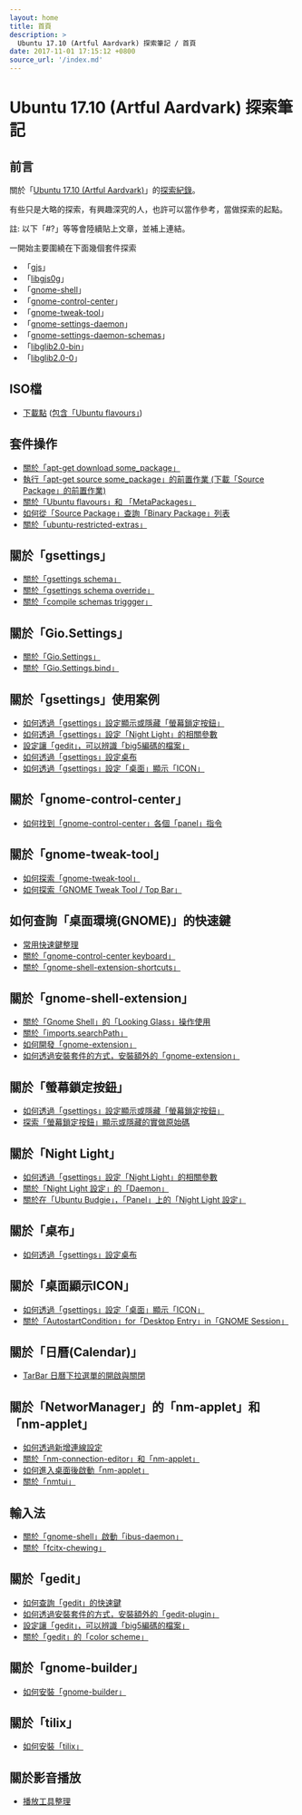 ```yaml
---
layout: home
title: 首頁
description: >
  Ubuntu 17.10 (Artful Aardvark) 探索筆記 / 首頁
date: 2017-11-01 17:15:12 +0800
source_url: '/index.md'
---
```



# Ubuntu 17.10 (Artful Aardvark) 探索筆記


## 前言

關於「[Ubuntu 17.10 (Artful Aardvark)](https://wiki.ubuntu.com/ArtfulAardvark/ReleaseNotes)」的[探索紀錄](https://www.ubuntu-tw.org/modules/newbb/viewtopic.php?post_id=358814#forumpost358814)。

有些只是大略的探索，有興趣深究的人，也許可以當作參考，當做探索的起點。

註: 以下「#?」等等會陸續貼上文章，並補上連結。

一開始主要圍繞在下面幾個套件探索

* 「[gjs](https://packages.ubuntu.com/artful/gjs)」
* 「[libgjs0g](https://packages.ubuntu.com/artful/libgjs0g)」
* 「[gnome-shell](https://packages.ubuntu.com/artful/gnome-shell)」
* 「[gnome-control-center](https://packages.ubuntu.com/artful/gnome-control-center)」
* 「[gnome-tweak-tool](https://packages.ubuntu.com/artful/gnome-tweak-tool)」
* 「[gnome-settings-daemon](https://packages.ubuntu.com/artful/gnome-settings-daemon)」
* 「[gnome-settings-daemon-schemas](https://packages.ubuntu.com/artful/gnome-settings-daemon-schemas)」
* 「[libglib2.0-bin](https://packages.ubuntu.com/artful/libglib2.0-bin)」
* 「[libglib2.0-0](https://packages.ubuntu.com/artful/libglib2.0-0)」


## ISO檔

* [下載點](https://www.ubuntu-tw.org/modules/newbb/viewtopic.php?post_id=358650#forumpost358650) ([包含「Ubuntu flavours」](https://www.ubuntu.com/download/ubuntu-flavours))


## 套件操作

* [關於「apt-get download some_package」](https://www.ubuntu-tw.org/modules/newbb/viewtopic.php?post_id=358816#forumpost358816)
* [執行「apt-get source some_package」的前置作業 (下載「Source Package」的前置作業)](https://www.ubuntu-tw.org/modules/newbb/viewtopic.php?post_id=358818#forumpost358818)
* [關於「Ubuntu flavours」和 「MetaPackages」](https://www.ubuntu-tw.org/modules/newbb/viewtopic.php?post_id=358954#forumpost358954)
* [如何從「Source Package」查詢「Binary Package」列表](https://www.ubuntu-tw.org/modules/newbb/viewtopic.php?post_id=359454#forumpost359454)
* [關於「ubuntu-restricted-extras」](https://www.ubuntu-tw.org/modules/newbb/viewtopic.php?post_id=359438#forumpost359438)


## 關於「gsettings」

* [關於「gsettings schema」](https://www.ubuntu-tw.org/modules/newbb/viewtopic.php?post_id=358926#forumpost358926)
* [關於「gsettings schema override」](https://www.ubuntu-tw.org/modules/newbb/viewtopic.php?post_id=358928#forumpost358928)
* [關於「compile schemas triggger」](https://www.ubuntu-tw.org/modules/newbb/viewtopic.php?post_id=358930#forumpost358930)


## 關於「Gio.Settings」

* [關於「Gio.Settings」](https://www.ubuntu-tw.org/modules/newbb/viewtopic.php?post_id=358950#forumpost358950)
* [關於「Gio.Settings.bind」](https://www.ubuntu-tw.org/modules/newbb/viewtopic.php?post_id=358980#forumpost358980)


## 關於「gsettings」使用案例

* [如何透過「gsettings」設定顯示或隱藏「螢幕鎖定按鈕」](https://www.ubuntu-tw.org/modules/newbb/viewtopic.php?post_id=358892#forumpost358892)
* [如何透過「gsettings」設定「Night Light」的相關參數](https://www.ubuntu-tw.org/modules/newbb/viewtopic.php?post_id=358968#forumpost358968)
* [設定讓「gedit」，可以辨識「big5編碼的檔案」](https://www.ubuntu-tw.org/modules/newbb/viewtopic.php?post_id=358844#forumpost358844)
* [如何透過「gsettings」設定桌布](https://www.ubuntu-tw.org/modules/newbb/viewtopic.php?post_id=359040#forumpost359040)
* [如何透過「gsettings」設定「桌面」顯示「ICON」](https://www.ubuntu-tw.org/modules/newbb/viewtopic.php?post_id=359044#forumpost359044)


## 關於「gnome-control-center」

* [如何找到「gnome-control-center」各個「panel」指令](https://www.ubuntu-tw.org/modules/newbb/viewtopic.php?post_id=358820#forumpost358820)


## 關於「gnome-tweak-tool」

* [如何探索「gnome-tweak-tool」](https://www.ubuntu-tw.org/modules/newbb/viewtopic.php?post_id=358822#forumpost358822)
* [如何探索「GNOME Tweak Tool / Top Bar」](https://www.ubuntu-tw.org/modules/newbb/viewtopic.php?post_id=358824#forumpost358824)


## 如何查詢「桌面環境(GNOME)」的快速鍵

* [常用快速鍵整理](https://www.ubuntu-tw.org/modules/newbb/viewtopic.php?post_id=358826#forumpost358826)
* [關於「gnome-control-center keyboard」](https://www.ubuntu-tw.org/modules/newbb/viewtopic.php?post_id=358828#forumpost358828)
* [關於「gnome-shell-extension-shortcuts」](https://www.ubuntu-tw.org/modules/newbb/viewtopic.php?post_id=358830#forumpost358830)


## 關於「gnome-shell-extension」

* [關於「Gnome Shell」的「Looking Glass」操作使用](https://www.ubuntu-tw.org/modules/newbb/viewtopic.php?post_id=358832#forumpost358832)
* [關於「imports.searchPath」](https://www.ubuntu-tw.org/modules/newbb/viewtopic.php?post_id=358834#forumpost358834)
* [如何開發「gnome-extension」](https://www.ubuntu-tw.org/modules/newbb/viewtopic.php?post_id=358836#forumpost358836)
* [如何透過安裝套件的方式，安裝額外的「gnome-extension」](https://www.ubuntu-tw.org/modules/newbb/viewtopic.php?post_id=358838#forumpost358838)


## 關於「螢幕鎖定按鈕」

* [如何透過「gsettings」設定顯示或隱藏「螢幕鎖定按鈕」](https://www.ubuntu-tw.org/modules/newbb/viewtopic.php?post_id=358892#forumpost358892)
* [探索「螢幕鎖定按鈕」顯示或隱藏的實做原始碼](https://www.ubuntu-tw.org/modules/newbb/viewtopic.php?post_id=358938#forumpost358938)


## 關於「Night Light」

* [如何透過「gsettings」設定「Night Light」的相關參數](https://www.ubuntu-tw.org/modules/newbb/viewtopic.php?post_id=358968#forumpost358968)
* [關於「Night Light 設定」的「Daemon」](https://www.ubuntu-tw.org/modules/newbb/viewtopic.php?post_id=358970#forumpost358970)
* [關於在「Ubuntu Budgie」，「Panel」上的「Night Light 設定」](https://www.ubuntu-tw.org/modules/newbb/viewtopic.php?post_id=358974#forumpost358974)


## 關於「桌布」

* [如何透過「gsettings」設定桌布](https://www.ubuntu-tw.org/modules/newbb/viewtopic.php?post_id=359040#forumpost359040)


## 關於「桌面顯示ICON」

* [如何透過「gsettings」設定「桌面」顯示「ICON」](https://www.ubuntu-tw.org/modules/newbb/viewtopic.php?post_id=359044#forumpost359044)
* [關於「AutostartCondition」for「Desktop Entry」in「GNOME Session」](https://www.ubuntu-tw.org/modules/newbb/viewtopic.php?post_id=359046#forumpost359046)


## 關於「日曆(Calendar)」

* [TarBar 日曆下拉選單的開啟與關閉](https://www.ubuntu-tw.org/modules/newbb/viewtopic.php?post_id=358886#forumpost358886)


## 關於「NetworManager」的「nm-applet」和「nm-applet」

* [如何透過新增連線設定](https://www.ubuntu-tw.org/modules/newbb/viewtopic.php?post_id=358654#forumpost358654)
* [關於「nm-connection-editor」和「nm-applet」](https://www.ubuntu-tw.org/modules/newbb/viewtopic.php?post_id=358664#forumpost358664)
* [如何進入桌面後啟動「nm-applet」](https://www.ubuntu-tw.org/modules/newbb/viewtopic.php?post_id=358722#forumpost358722)
* [關於「nmtui」](https://www.ubuntu-tw.org/modules/newbb/viewtopic.php?post_id=358810#forumpost358810)

## 輸入法

* [關於「gnome-shell」啟動「ibus-daemon」](https://www.ubuntu-tw.org/modules/newbb/viewtopic.php?post_id=358940#forumpost358940)
* [關於「fcitx-chewing」](https://www.ubuntu-tw.org/modules/newbb/viewtopic.php?post_id=358948#forumpost358948)


## 關於「gedit」

* [如何查詢「gedit」的快速鍵](https://www.ubuntu-tw.org/modules/newbb/viewtopic.php?post_id=358840#forumpost358840)
* [如何透過安裝套件的方式，安裝額外的「gedit-plugin」](https://www.ubuntu-tw.org/modules/newbb/viewtopic.php?post_id=358842#forumpost358842)
* [設定讓「gedit」，可以辨識「big5編碼的檔案」](https://www.ubuntu-tw.org/modules/newbb/viewtopic.php?post_id=358844#forumpost358844)
* [關於「gedit」的「color scheme」](https://www.ubuntu-tw.org/modules/newbb/viewtopic.php?post_id=358846#forumpost358846)


## 關於「gnome-builder」

* [如何安裝「gnome-builder」](https://www.ubuntu-tw.org/modules/newbb/viewtopic.php?post_id=358848#forumpost358848)


## 關於「tilix」

* [如何安裝「tilix」](https://www.ubuntu-tw.org/modules/newbb/viewtopic.php?post_id=358850#forumpost358850)


## 關於影音播放

* [播放工具整理](https://www.ubuntu-tw.org/modules/newbb/viewtopic.php?post_id=359478#forumpost359478)
